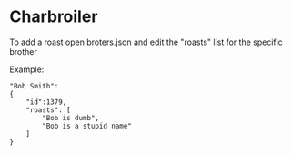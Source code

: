 # Charbroiler

To add a roast open broters.json and edit the "roasts" list for the specific brother

Example:
```
"Bob Smith":
{
    "id":1379,
    "roasts": [
        "Bob is dumb",
        "Bob is a stupid name"
    ]
}
```
